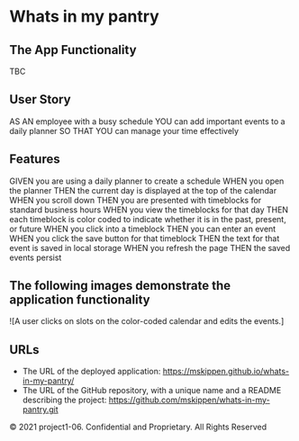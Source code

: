 # Whats in my pantry

## The App Functionality

TBC

## User Story

AS AN employee with a busy schedule
YOU can add important events to a daily planner
SO THAT YOU can manage your time effectively

## Features

GIVEN you are using a daily planner to create a schedule
WHEN you open the planner
THEN the current day is displayed at the top of the calendar
WHEN you scroll down
THEN you are presented with timeblocks for standard business hours
WHEN you view the timeblocks for that day
THEN each timeblock is color coded to indicate whether it is in the past, present, or future
WHEN you click into a timeblock
THEN you can enter an event
WHEN you click the save button for that timeblock
THEN the text for that event is saved in local storage
WHEN you refresh the page
THEN the saved events persist

## The following images demonstrate the application functionality

![A user clicks on slots on the color-coded calendar and edits the events.]

## URLs

* The URL of the deployed application: <https://mskippen.github.io/whats-in-my-pantry/>
* The URL of the GitHub repository, with a unique name and a README describing the project: <https://github.com/mskippen/whats-in-my-pantry.git>

© 2021 project1-06. Confidential and Proprietary. All Rights Reserved

